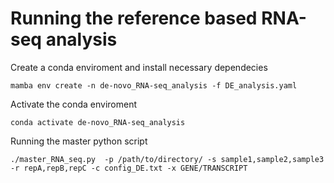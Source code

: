 # Running the reference based RNA-seq analysis

Create a conda enviroment and install necessary dependecies

`mamba env create -n de-novo_RNA-seq_analysis -f DE_analysis.yaml`

Activate the conda enviroment

`conda activate de-novo_RNA-seq_analysis`

Running the master python script

`./master_RNA_seq.py  -p /path/to/directory/ -s sample1,sample2,sample3 -r repA,repB,repC -c config_DE.txt -x GENE/TRANSCRIPT`
